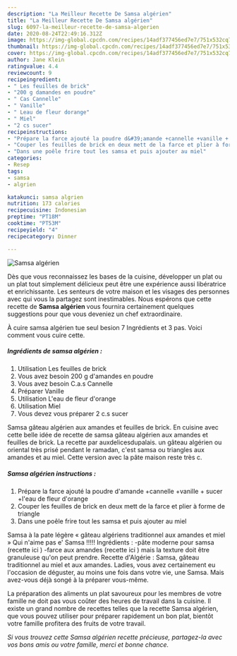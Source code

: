 ```yaml
---
description: "La Meilleur Recette De Samsa algérien"
title: "La Meilleur Recette De Samsa algérien"
slug: 6097-la-meilleur-recette-de-samsa-algerien
date: 2020-08-24T22:49:16.312Z
image: https://img-global.cpcdn.com/recipes/14adf377456ed7e7/751x532cq70/samsa-algerien-photo-principale-de-la-recette.jpg
thumbnail: https://img-global.cpcdn.com/recipes/14adf377456ed7e7/751x532cq70/samsa-algerien-photo-principale-de-la-recette.jpg
cover: https://img-global.cpcdn.com/recipes/14adf377456ed7e7/751x532cq70/samsa-algerien-photo-principale-de-la-recette.jpg
author: Jane Klein
ratingvalue: 4.4
reviewcount: 9
recipeingredient:
- " Les feuilles de brick"
- "200 g damandes en poudre"
- " Cas Cannelle"
- " Vanille"
- " Leau de fleur dorange"
- " Miel"
- "2 cs sucer"
recipeinstructions:
- "Prépare la farce ajouté la poudre d&#39;amande +cannelle +vanille + sucer +l&#39;eau de fleur d&#39;orange"
- "Couper les feuilles de brick en deux mett de la farce et plier à forme de triangle"
- "Dans une poêle frire tout les samsa et puis ajouter au miel"
categories:
- Resep
tags:
- samsa
- algrien

katakunci: samsa algrien 
nutrition: 173 calories
recipecuisine: Indonesian
preptime: "PT18M"
cooktime: "PT53M"
recipeyield: "4"
recipecategory: Dinner

---
```



![Samsa algérien](https://img-global.cpcdn.com/recipes/14adf377456ed7e7/751x532cq70/samsa-algerien-photo-principale-de-la-recette.jpg)

Dès que vous reconnaissez les bases de la cuisine, développer un plat ou un plat tout simplement délicieux peut être une expérience aussi libératrice et enrichissante. Les senteurs de votre maison et les visages des personnes avec qui vous la partagez sont inestimables. Nous espérons que cette recette de <strong> Samsa algérien </strong> vous fournira certainement quelques suggestions pour que vous deveniez un chef extraordinaire.

<!--inarticleads1-->

À cuire samsa algérien tue seul besion 7 Ingrédients et 3 pas. Voici comment vous cuire cette.

##### Ingrédients de samsa algérien :

1. Utilisation  Les feuilles de brick
1. Vous avez besoin 200 g d&#39;amandes en poudre
1. Vous avez besoin  C.a.s Cannelle
1. Préparer  Vanille
1. Utilisation  L&#39;eau de fleur d&#39;orange
1. Utilisation  Miel
1. Vous devez vous préparer 2 c.s sucer


Samsa gâteau algérien aux amandes et feuilles de brick. En cuisine avec cette belle idée de recette de samsa gâteau algérien aux amandes et feuilles de brick. La recette par auxdelicesdupalais. un gâteau algérien ou oriental très prisé pendant le ramadan, c&#39;est samsa ou triangles aux amandes et au miel. Cette version avec la pâte maison reste très c. 

<!--inarticleads2-->

##### Samsa algérien instructions :

1. Prépare la farce ajouté la poudre d&#39;amande +cannelle +vanille + sucer +l&#39;eau de fleur d&#39;orange
1. Couper les feuilles de brick en deux mett de la farce et plier à forme de triangle
1. Dans une poêle frire tout les samsa et puis ajouter au miel


Samsa à la pate légère « gâteau algériens traditionnel aux amandes et miel » Qui n&#39;aime pas e&#39; Samsa !!!!! Ingrédients : -pâte moderne pour samsa (recette ici ) -farce aux amandes (recette ici ) mais la texture doit être granuleuse qu&#39;on peut prendre. Recette d&#39;Algérie : Samsa, gâteau traditionnel au miel et aux amandes. Ladies, vous avez certainement eu l&#39;occasion de déguster, au moins une fois dans votre vie, une Samsa. Mais avez-vous déjà songé à la préparer vous-même. 

<!--inarticleads1-->

<p>
La préparation des aliments un plat savoureux pour les membres de votre famille ne doit pas vous coûter des heures de travail dans la cuisine. Il existe un grand nombre de recettes telles que la recette Samsa algérien, que vous pouvez utiliser pour préparer rapidement un bon plat, bientôt votre famille profitera des fruits de votre travail.
</p>

<p>
<i>Si vous trouvez cette Samsa algérien recette précieuse, partagez-la avec vos bons amis ou votre famille, merci et bonne chance.</i>
</p>
